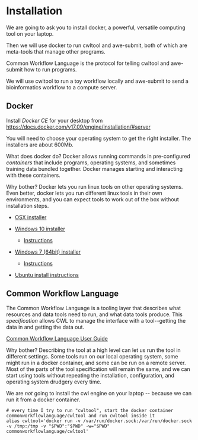 # Installation

We are going to ask you to install docker, a powerful, versatile computing tool on your laptop.

Then we will use docker to run cwltool and awe-submit, both of which are meta-tools that manage other programs.

Common Workflow Language is the protocol for telling cwltool and awe-submit how to run programs.  

We will use cwltool to run a toy workflow locally and awe-submit to send a bioinformatics workflow to a compute 
server.

## Docker

Install  *Docker CE* for your desktop from https://docs.docker.com/v17.09/engine/installation/#server

You will need to choose your operating system to get the right installer.  The installers are about 600Mb.

What does docker do?  Docker allows running commands in pre-configured *containers* that include 
programs, operating systems, and sometimes training data bundled together.  Docker manages starting
and interacting with these containers.

Why bother?  Docker lets you run linux tools on other operating systems.  Even better, docker lets
you run different linux tools in their own environments, and you can expect tools to work out of the
box without installation steps.

* [OSX installer](https://download.docker.com/mac/stable/Docker.dmg)

* [Windows 10 installer](https://download.docker.com/win/stable/Docker%20for%20Windows%20Installer.exe) 
   * [Instructions](https://docs.docker.com/v17.09/docker-for-windows/install/#download-docker-for-windows)

* [Windows 7 (64bit) installer](https://github.com/docker/toolbox/releases/tag/latest)  
  * [Instructions](https://docs.docker.com/toolbox/toolbox_install_windows/)

* [Ubuntu install instructions](https://docs.docker.com/v17.09/engine/installation/linux/docker-ce/ubuntu/#docker-ee-customers)


## Common Workflow Language

The Common Workflow Language is a tooling layer that describes what resources and data tools
need to run, and what data tools produce.  This *specification* allows CWL to manage the interface
with a tool--getting the data in and getting the data out.

[Common Workflow Language User Guide](https://www.commonwl.org/user_guide/)

Why bother?  Describing the tool at a high level can let us run the tool in different settings.
Some tools run on our local operating system, some might run in a docker container, and some
can be run on a remote server.  Most of the parts of the tool specification will remain the same,
and we can start using tools without repeating the installation, configuration, and operating
system drudgery every time.

We are *not* going to install the cwl engine on your laptop -- because we can run it from a docker container.

    # every time I try to run "cwltool", start the docker container commonworkflowlanguage/cwltool and run cwltool inside it
    alias cwltool='docker run -v /var/run/docker.sock:/var/run/docker.sock -v /tmp:/tmp -v "$PWD":"$PWD" -w="$PWD" commonworkflowlanguage/cwltool'




